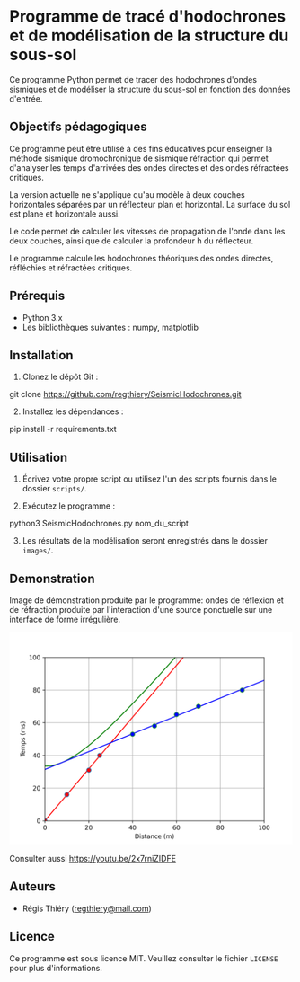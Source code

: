 # Programme de tracé d'hodochrones et de modélisation de la structure du sous-sol

Ce programme Python permet de tracer des hodochrones d'ondes sismiques et de modéliser la structure du sous-sol en fonction des données d'entrée.

## Objectifs pédagogiques

Ce programme peut être utilisé à des fins éducatives pour enseigner la
méthode sismique dromochronique de sismique réfraction qui
permet d'analyser les temps d'arrivées des ondes directes
et des ondes réfractées critiques.

La version actuelle ne s'applique qu'au modèle à deux couches horizontales
séparées par un réflecteur plan et horizontal.
La surface du sol est plane et horizontale aussi.

Le code permet de calculer les vitesses de propagation de l'onde dans les deux couches,
ainsi que de calculer la profondeur h du réflecteur.

Le programme calcule les hodochrones théoriques des ondes directes, réfléchies et réfractées critiques.


## Prérequis

- Python 3.x
- Les bibliothèques suivantes : numpy, matplotlib

## Installation

1. Clonez le dépôt Git :

git clone https://github.com/regthiery/SeismicHodochrones.git

2. Installez les dépendances :

pip install -r requirements.txt


## Utilisation

1. Écrivez votre propre script ou utilisez l'un des scripts fournis dans le dossier `scripts/`.

2. Exécutez le programme :

python3 SeismicHodochrones.py nom_du_script

3. Les résultats de la modélisation seront enregistrés dans le dossier `images/`.

## Demonstration

Image de démonstration produite par le programme: ondes de réflexion et de réfraction produite par l'interaction d'une source
ponctuelle sur une interface de forme irrégulière.

![Image de démonstration avec réflexion et réfraction des ondes sur interface à partir d'une source ponctuelle](image.png)

Consulter aussi https://youtu.be/2x7rniZIDFE

## Auteurs

- Régis Thiéry (regthiery@mail.com)

## Licence

Ce programme est sous licence MIT. Veuillez consulter le fichier `LICENSE` pour plus d'informations.
